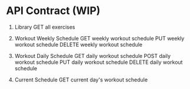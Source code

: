 # API Contract (WIP)

1. Library
GET  all exercises

2. Workout Weekly Schedule
GET weekly workout schedule
PUT weekly workout schedule
DELETE weekly workout schedule

3. Workout Daily Schedule
GET daily workout schedule
POST daily workout schedule
PUT daily workout schedule
DELETE daily workout schedule

3. Current Schedule
GET current day's workout schedule
